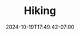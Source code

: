 ---
date: '2024-10-19T17:49:42-07:00'
draft: false
title: Hiking
# featured_image: janis-ringli-UC1pzyJFyvs-unsplash.jpg
# keywords: [Animals, Photos, Cats, Dogs]
menus:
  main:
    name: Hiking
    weight: 20
# list pages require at least one image to be displayed.
---